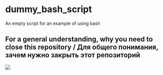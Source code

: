 # dummy_bash_script
An empty script for an example of using bash

## For a general understanding, why you need to close this repository / Для общего понимания, зачем нужно закрыть этот репозиторий

<img src="https://sun9-22.userapi.com/impg/v8SVHRZUeXXp0S_8T4qUyH9qz0YN6cwpYAZxTg/psH81OnF_tI.jpg?size=438x161&quality=96&sign=78c7207353e1e6ab4a36842f5c24dae2&type=album">
